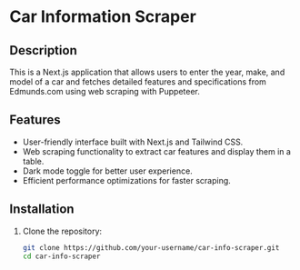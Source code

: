 # Car Information Scraper

## Description
This is a Next.js application that allows users to enter the year, make, and model of a car and fetches detailed features and specifications from Edmunds.com using web scraping with Puppeteer.

## Features
- User-friendly interface built with Next.js and Tailwind CSS.
- Web scraping functionality to extract car features and display them in a table.
- Dark mode toggle for better user experience.
- Efficient performance optimizations for faster scraping.

## Installation
1. Clone the repository:
   ```bash
   git clone https://github.com/your-username/car-info-scraper.git
   cd car-info-scraper
